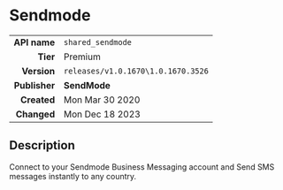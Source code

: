 # Sendmode
| | |
|-:|-|
|**API name**|`shared_sendmode`|
|**Tier**|Premium|
|**Version**|`releases/v1.0.1670\1.0.1670.3526`|
|**Publisher**|**SendMode**|
|**Created**|Mon Mar 30 2020|
|**Changed**|Mon Dec 18 2023|

## Description
Connect to your Sendmode Business Messaging account and Send SMS messages instantly to any country.

